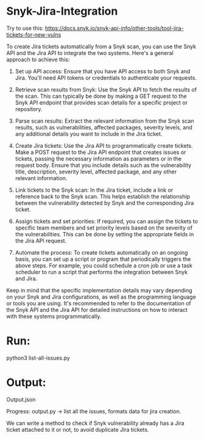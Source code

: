 # Snyk-Jira-Integration

Try to use this: https://docs.snyk.io/snyk-api-info/other-tools/tool-jira-tickets-for-new-vulns 

To create Jira tickets automatically from a Snyk scan, you can use the Snyk API and the Jira API to integrate the two systems. Here's a general approach to achieve this:

1. Set up API access: Ensure that you have API access to both Snyk and Jira. You'll need API tokens or credentials to authenticate your requests.

2. Retrieve scan results from Snyk: Use the Snyk API to fetch the results of the scan. This can typically be done by making a GET request to the Snyk API endpoint that provides scan details for a specific project or repository.

3. Parse scan results: Extract the relevant information from the Snyk scan results, such as vulnerabilities, affected packages, severity levels, and any additional details you want to include in the Jira ticket.

4. Create Jira tickets: Use the Jira API to programmatically create tickets. Make a POST request to the Jira API endpoint that creates issues or tickets, passing the necessary information as parameters or in the request body. Ensure that you include details such as the vulnerability title, description, severity level, affected package, and any other relevant information.

5. Link tickets to the Snyk scan: In the Jira ticket, include a link or reference back to the Snyk scan. This helps establish the relationship between the vulnerability detected by Snyk and the corresponding Jira ticket.

6. Assign tickets and set priorities: If required, you can assign the tickets to specific team members and set priority levels based on the severity of the vulnerabilities. This can be done by setting the appropriate fields in the Jira API request.

7. Automate the process: To create tickets automatically on an ongoing basis, you can set up a script or program that periodically triggers the above steps. For example, you could schedule a cron job or use a task scheduler to run a script that performs the integration between Snyk and Jira.

Keep in mind that the specific implementation details may vary depending on your Snyk and Jira configurations, as well as the programming language or tools you are using. It's recommended to refer to the documentation of the Snyk API and the Jira API for detailed instructions on how to interact with these systems programmatically.

# Run:

python3 list-all-issues.py 

# Output:

Output.json

Progress:
output.py -> list all the issues, formats data for jira creation. 

We can write a method to check if Snyk vulnerability already has a Jira ticket attached to it or not, to avoid duplicate Jira tickets. 



